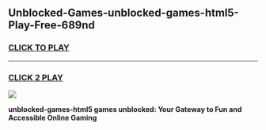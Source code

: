 
## Unblocked-Games-unblocked-games-html5-Play-Free-689nd
<h3>
<a href="https://premium76.site?title=unblocked-games-html5&ref=10A">CLICK TO PLAY</a></h3>
<hr>

<h3>
<a href="https://premium76.site?title=unblocked-games-html5&ref=10A">CLICK 2 PLAY</a>
  
</h3>

<a href="https://premium76.site?title=unblocked-games-html5&ref=10A"><img src="https://clearcache.store/games.png"></a>


**unblocked-games-html5 games unblocked: Your Gateway to Fun and Accessible Online Gaming**
